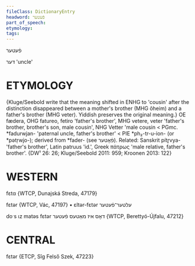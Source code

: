 ```yaml
---
fileClass: DictionaryEntry
headword: פֿעטער
part_of_speech: 
etymology: 
tags: 
---
```

פֿעטער

דער
'uncle'

ETYMOLOGY
===========
{Kluge/Seebold write that the meaning shifted in ENHG to 'cousin' after the distinction disappeared between a mother's brother (MHG ôheim) and a father's brother (MHG veter). Yiddish preserves the original meaning.}
OE fædera, OHG fatureo, fetiro 'father's brother', MHG vetere, veter 'father's brother, brother's son, male cousin', NHG Vetter 'male cousin < PGmc. *fadurwjan- 'paternal uncle, father's brother' < PIE *ph₂-tr-u-ion- (or *pətṛwjo-); derived from *fader- (see פֿאָטער).
Related: Sanskrit pítr̥vya- 'father's brother', Latin patruus 'id.', Greek πάτρως 'male relative, father's brother'.
{DW¹ 26: 26; Kluge/Seebold 2011: 959; Kroonen 2013: 122}

WESTERN
========

fɛtα {WTCP, Dunajská Streda, 47179}

fɛtər {WTCP, Vác, 47197}
	•	ɛltər-fɛtər עלטער־פֿעטער

doˑs ɩz matəs fɛtər דאָס איז מאַטעס פֿעטער {WTCP, Berettyó-Újfalu, 47212}

CENTRAL
========

fɛtər {ETCP, Sîg Felső Szek, 47223}